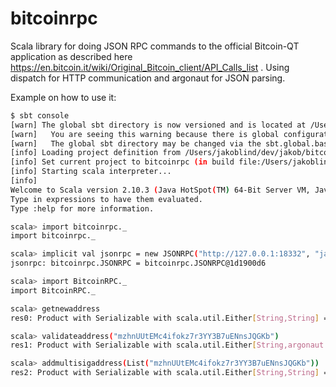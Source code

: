 bitcoinrpc
==========

Scala library for doing JSON RPC commands to the official Bitcoin-QT application as described here https://en.bitcoin.it/wiki/Original_Bitcoin_client/API_Calls_list . Using dispatch for HTTP communication and argonaut for JSON parsing.

Example on how to use it: 
```bash
$ sbt console
[warn] The global sbt directory is now versioned and is located at /Users/jakoblind/.sbt/0.13.
[warn]   You are seeing this warning because there is global configuration in /Users/jakoblind/.sbt but not in /Users/jakoblind/.sbt/0.13.
[warn]   The global sbt directory may be changed via the sbt.global.base system property.
[info] Loading project definition from /Users/jakoblind/dev/jakob/bitcoinrpc/project
[info] Set current project to bitcoinrpc (in build file:/Users/jakoblind/dev/jakob/bitcoinrpc/)
[info] Starting scala interpreter...
[info] 
Welcome to Scala version 2.10.3 (Java HotSpot(TM) 64-Bit Server VM, Java 1.6.0_65).
Type in expressions to have them evaluated.
Type :help for more information.

scala> import bitcoinrpc._
import bitcoinrpc._

scala> implicit val jsonrpc = new JSONRPC("http://127.0.0.1:18332", "jakob", "lind")
jsonrpc: bitcoinrpc.JSONRPC = bitcoinrpc.JSONRPC@1d1900d6

scala> import BitcoinRPC._
import BitcoinRPC._

scala> getnewaddress
res0: Product with Serializable with scala.util.Either[String,String] = Right(mzhnUUtEMc4ifokz7r3YY3B7uENnsJQGKb)

scala> validateaddress("mzhnUUtEMc4ifokz7r3YY3B7uENnsJQGKb")
res1: Product with Serializable with scala.util.Either[String,argonaut.Json] = Right({"isvalid":true,"pubkey":"0253f1e44c5d75c3bd4e78e3729f1c54f72c148b1d30ae99d5df667c269a69edf6","ismine":true,"isscript":false,"address":"mzhnUUtEMc4ifokz7r3YY3B7uENnsJQGKb","account":"","iscompressed":true})

scala> addmultisigaddress(List("mzhnUUtEMc4ifokz7r3YY3B7uENnsJQGKb"))
res2: Product with Serializable with scala.util.Either[String,String] = Right(2NCWv5zSdgmfx1pxAMDhAjY7YpLi1zNHDFn)
```

